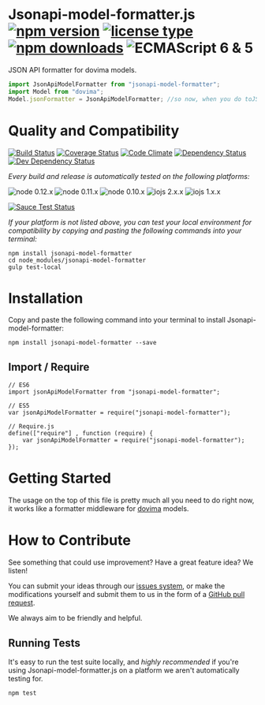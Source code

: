 # Jsonapi-model-formatter.js [![npm version](https://img.shields.io/npm/v/jsonapi-model-formatter.svg)](https://www.npmjs.com/package/jsonapi-model-formatter) [![license type](https://img.shields.io/npm/l/jsonapi-model-formatter.svg)](https://github.com/FreeAllMedia/jsonapi-model-formatter.git/blob/master/LICENSE) [![npm downloads](https://img.shields.io/npm/dm/jsonapi-model-formatter.svg)](https://www.npmjs.com/package/jsonapi-model-formatter) ![ECMAScript 6 & 5](https://img.shields.io/badge/ECMAScript-6%20/%205-red.svg)

JSON API formatter for dovima models.

```javascript
import JsonApiModelFormatter from "jsonapi-model-formatter";
import Model from "dovima";
Model.jsonFormatter = JsonApiModelFormatter; //so now, when you do toJSON on dovima models, you got a jsonapi-compliant model
```

# Quality and Compatibility

[![Build Status](https://travis-ci.org/FreeAllMedia/jsonapi-model-formatter.png?branch=master)](https://travis-ci.org/FreeAllMedia/jsonapi-model-formatter) [![Coverage Status](https://coveralls.io/repos/FreeAllMedia/jsonapi-model-formatter/badge.svg)](https://coveralls.io/r/FreeAllMedia/jsonapi-model-formatter) [![Code Climate](https://codeclimate.com/github/FreeAllMedia/jsonapi-model-formatter/badges/gpa.svg)](https://codeclimate.com/github/FreeAllMedia/jsonapi-model-formatter) [![Dependency Status](https://david-dm.org/FreeAllMedia/jsonapi-model-formatter.png?theme=shields.io)](https://david-dm.org/FreeAllMedia/jsonapi-model-formatter?theme=shields.io) [![Dev Dependency Status](https://david-dm.org/FreeAllMedia/jsonapi-model-formatter/dev-status.svg)](https://david-dm.org/FreeAllMedia/jsonapi-model-formatter?theme=shields.io#info=devDependencies)

*Every build and release is automatically tested on the following platforms:*

![node 0.12.x](https://img.shields.io/badge/node-0.12.x-brightgreen.svg) ![node 0.11.x](https://img.shields.io/badge/node-0.11.x-brightgreen.svg) ![node 0.10.x](https://img.shields.io/badge/node-0.10.x-brightgreen.svg)
![iojs 2.x.x](https://img.shields.io/badge/iojs-2.x.x-brightgreen.svg) ![iojs 1.x.x](https://img.shields.io/badge/iojs-1.x.x-brightgreen.svg)


[![Sauce Test Status](https://saucelabs.com/browser-matrix/jsonapi-model-formatter.svg)](https://saucelabs.com/u/jsonapi-model-formatter)


*If your platform is not listed above, you can test your local environment for compatibility by copying and pasting the following commands into your terminal:*

```
npm install jsonapi-model-formatter
cd node_modules/jsonapi-model-formatter
gulp test-local
```

# Installation

Copy and paste the following command into your terminal to install Jsonapi-model-formatter:

```
npm install jsonapi-model-formatter --save
```

## Import / Require

```
// ES6
import jsonApiModelFormatter from "jsonapi-model-formatter";
```

```
// ES5
var jsonApiModelFormatter = require("jsonapi-model-formatter");
```

```
// Require.js
define(["require"] , function (require) {
    var jsonApiModelFormatter = require("jsonapi-model-formatter");
});
```

# Getting Started
The usage on the top of this file is pretty much all you need to do right now, it works like a formatter middleware for [dovima](https://github.com/FreeAllMedia/dovima) models.

# How to Contribute

See something that could use improvement? Have a great feature idea? We listen!

You can submit your ideas through our [issues system](https://github.com/FreeAllMedia/jsonapi-model-formatter/issues), or make the modifications yourself and submit them to us in the form of a [GitHub pull request](https://help.github.com/articles/using-pull-requests/).

We always aim to be friendly and helpful.

## Running Tests

It's easy to run the test suite locally, and *highly recommended* if you're using Jsonapi-model-formatter.js on a platform we aren't automatically testing for.

```
npm test
```
